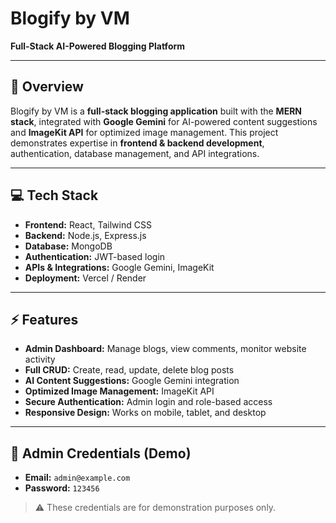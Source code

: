 # Blogify by VM

**Full-Stack AI-Powered Blogging Platform**

---

## 🌟 Overview
Blogify by VM is a **full-stack blogging application** built with the **MERN stack**, integrated with **Google Gemini** for AI-powered content suggestions and **ImageKit API** for optimized image management. This project demonstrates expertise in **frontend & backend development**, authentication, database management, and API integrations.

---

## 💻 Tech Stack

- **Frontend:** React, Tailwind CSS  
- **Backend:** Node.js, Express.js  
- **Database:** MongoDB  
- **Authentication:** JWT-based login  
- **APIs & Integrations:** Google Gemini, ImageKit  
- **Deployment:** Vercel / Render

---

## ⚡ Features

- **Admin Dashboard:** Manage blogs, view comments, monitor website activity  
- **Full CRUD:** Create, read, update, delete blog posts  
- **AI Content Suggestions:** Google Gemini integration  
- **Optimized Image Management:** ImageKit API  
- **Secure Authentication:** Admin login and role-based access  
- **Responsive Design:** Works on mobile, tablet, and desktop  

---

## 🚀 Admin Credentials (Demo)

- **Email:** `admin@example.com`  
- **Password:** `123456`  

> ⚠️ These credentials are for demonstration purposes only.
